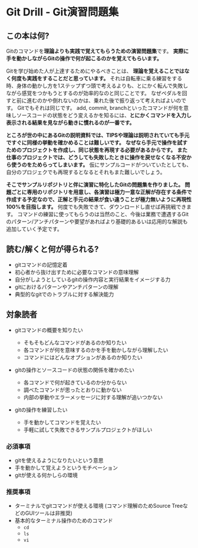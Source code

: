 # Git Drill - Git演習問題集

## この本は何?

Gitのコマンドを**理論よりも実践で覚えてもらうための演習問題集**です。
**実際に手を動かしながらGitの操作で何が起こるのかを覚えてもらいます。**

Gitを学び始めた人が上達するためにやるべきことは、 **理論を覚えることではなく何度も実践をすることだと思っています。**
それは自転車に乗る練習をする時、身体の動かし方を1ステップずつ頭で考えるよりも、とにかく転んで失敗しながら感覚をつかもうとするのが効率的なのと同じことです。
なぜペダルを回すと前に進むのかや倒れないのかは、乗れた後で振り返って考えればよいのです。
Gitでもそれは同じです。
add, commit, branchといったコマンドが何を意味しソースコードの状態をどう変えるかを知るには、**とにかくコマンドを入力し表示される結果を見ながら動きに慣れるのが一番です。**

**ところが世の中にあるGitの説明資料では、TIPSや理論は説明されていても手元ですぐに同様の挙動を確かめることは難しいです。**
**なぜなら手元で操作を試すためのプロジェクトを作成し、同じ状態を再現する必要があるからです。**
**また仕事のプロジェクトでは、どうしても失敗したときに操作を戻せなくなる不安から使うのをためらってしまいます。**
仮にサンプルコードがついていたとしても、自分のプロジェクでも再現するとなるとそれもまた難しいでしょう。

**そこでサンプルリポジトリと伴に演習に特化したGitの問題集を作りました。**
**問題ごとに専用のリポジトリを用意し、各演習は極力一意な正解が存在する条件で作成する予定なので、正解と手元の結果が食い違うことが極力無いように再現性100%を目指します。**
何度でも失敗できて、ダウンロードし直せば再挑戦できます。
コマンドの練習に使ってもらうのは当然のこと、今後は業務で遭遇するGitのパターン/アンチパターンや要望があればより基礎的あるいは応用的な解説も追加していく予定です。

## 読む/解くと何が得られる?

- gitコマンドの記憶定着
- 初心者から抜け出すために必要なコマンドの意味理解
- 自分がしようとしているgitの操作内容と実行結果をイメージする力
- gitにおけるパターンやアンチパターンの理解
- 典型的なgitでのトラブルに対する解決能力

## 対象読者

- gitコマンドの概要を知りたい

  - そもそもどんなコマンドがあるのか知りたい
  - 各コマンドが何を意味するのかを手を動かしながら理解したい
  - コマンドにはどんなオプションがあるのか知りたい

- gitの操作とソースコードの状態の関係を確かめたい

  - 各コマンドで何が起きているのか分からない
  - 調べたコマンドが思ったとおりに動かない
  - 内部の挙動やエラーメッセージに対する理解が追いつかない

- gitの操作を練習したい

  - 手を動かしてコマンドを覚えたい
  - 手軽に試して失敗できるサンプルプロジェクトがほしい

### 必須事項

- gitを使えるようになりたいという意思
- 手を動かして覚えようというモチベーション
- gitが使える何かしらの環境

### 推奨事項

- ターミナルでgitコマンドが使える環境 (コマンド理解のためSource TreeなどのGUIツールは非推奨)
- 基本的なターミナル操作のためのコマンド
  - `cd`
  - `ls`
  - `vi`

